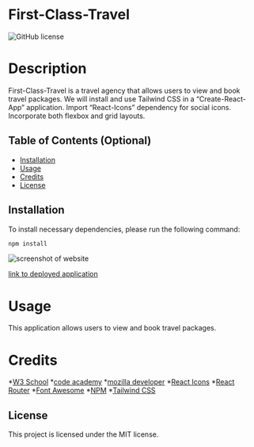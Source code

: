 # First-Class-Travel

![GitHub license](https://img.shields.io/badge/license-MIT-blue.svg)

# Description

First-Class-Travel is a travel agency that allows users to view and book travel packages.
We will install and use Tailwind CSS in a “Create-React-App” application.  Import “React-Icons” dependency for social icons.  Incorporate both flexbox and grid layouts. 

## Table of Contents (Optional)
- [Installation](#installation)
- [Usage](#usage)
- [Credits](#credits)
- [License](#license)

## Installation

To install necessary dependencies, please run the following command: 

```bash
npm install 
```
![screenshot of website](./src/assets/images/Website%20Screenshot.png)

[link to deployed application](sidiq96.github.io/data-finance/)

# Usage
This application allows users to view and book travel packages.

# Credits
*[W3 School](https://www.w3schools.com/js/default.asp)
*[code academy](https://www.codecademy.com/learn)
*[mozilla developer](https://developer.mozilla.org/en-US/docs/Web/) 
*[React Icons](https://react-icons.github.io/react-icons/) 
*[React Router](https://reactrouter.com/en/main) 
*[Font Awesome](https://fontawesome.com/start)
*[NPM](https://www.npmjs.com/)
*[Tailwind CSS](https://tailwindcss.com/)


## License
This project is licensed under the MIT license.